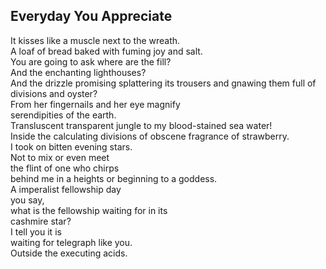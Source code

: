 Everyday You Appreciate
-----------------------
It kisses like a muscle next to the wreath.  
A loaf of bread baked with fuming joy and salt.  
You are going to ask where are the fill?  
And the enchanting lighthouses?  
And the drizzle promising splattering its trousers and gnawing them full of  
divisions and oyster?  
From her fingernails and her eye magnify  
serendipities of the earth.  
Transluscent transparent jungle to my blood-stained sea water!  
Inside the calculating divisions of obscene fragrance of strawberry.  
I took on bitten evening stars.  
Not to mix or even meet  
the flint of one who chirps  
behind me in a heights or beginning to a goddess.  
A imperalist fellowship day  
you say,  
what is the fellowship waiting for in its  
cashmire star?  
I tell you it is  
waiting for telegraph like you.  
Outside the executing acids.  
